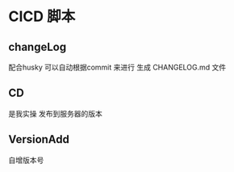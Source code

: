 # CICD 脚本



## changeLog

配合husky 可以自动根据commit 来进行 生成 CHANGELOG.md 文件



## CD

是我实操 发布到服务器的版本



## VersionAdd

自增版本号